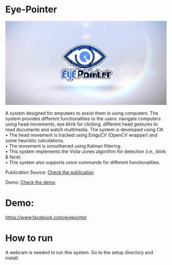 # Eye-Pointer
![](image.jpg?raw=true)

A system designed for amputees to assist them in using computers. The system provides different functionalities to the users: navigate computers using head movements, eye blink for clicking, different head gestures to read documents and watch multimedia. The system is developed using C#.<br/> 
• The head movement is tracked using EmguCV (OpenCV wrapper) and some heuristic calculations.<br/>
• The movement is smoothened using Kalman filtering. <br/>
• This system implements the Viola-Jones algorithm for detection (i.e., blink & face).<br/>
• This system also supports voice commands for different functionalities.<br/>

Publication Source: [Check the publication](https://www.thinkmind.org/index.php?view=article&articleid=achi_2016_7_30_20308)

Demo: [Check the demo](https://www.youtube.com/watch?v=aoOTZhSQamU&feature=youtu.be)
# Demo:
https://www.facebook.com/eyepointer

# How to run
A webcam is needed to run this system. Go to the setup directory and install. 


